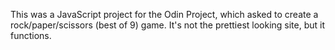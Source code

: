 This was a JavaScript project for the Odin Project, which asked to create a rock/paper/scissors (best of 9) game. It's not the prettiest looking site, but it functions.
